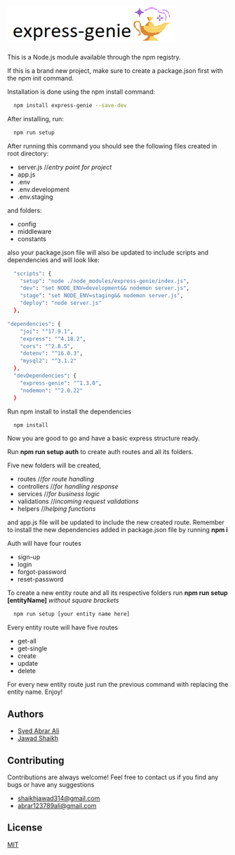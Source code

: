 # ![Logo](https://github.com/Abrar408/express-genie/blob/main/assets/logo.png)

This is a Node.js module available through the npm registry.

If this is a brand new project, make sure to create a package.json first with the npm init command.

Installation is done using the npm install command:

```bash
  npm install express-genie --save-dev
```

After installing, run:

```bash
  npm run setup
```

After running this command you should see the following files created in root directory:

- server.js //_entry point for project_
- app.js
- .env
- .env.development
- .env.staging

and folders:

- config
- middleware
- constants

also your package.json file will also be updated to include scripts and dependencies and will look like:

```bash
  "scripts": {
    "setup": "node ./node_modules/express-genie/index.js",
    "dev": "set NODE_ENV=development&& nodemon server.js",
    "stage": "set NODE_ENV=staging&& nodemon server.js",
    "deploy": "node server.js"
  },
```

```bash
"dependencies": {
    "joi": "^17.9.1",
    "express": "^4.18.2",
    "cors": "^2.8.5",
    "dotenv": "^16.0.3",
    "mysql2": "^3.1.2"
  },
  "devDependencies": {
    "express-genie": "^1.3.0",
    "nodemon": "^2.0.22"
  }
```

Run npm install to install the dependencies

```bash
  npm install
```

Now you are good to go and have a basic express structure ready.

Run **npm run setup auth** to create auth routes and all its folders.

Five new folders will be created,

- routes //_for route handling_
- controllers //_for handling response_
- services //_for business logic_
- validations //_incoming request validations_
- helpers //_helping functions_

and app.js file will be updated to include the new created route.
Remember to install the new dependencies added in package.json file by running **npm i**

Auth will have four routes

- sign-up
- login
- forgot-password
- reset-password

To create a new entity route and all its respective folders run **npm run setup [entityName]** _without square brackets_

```bash
  npm run setup [your entity name here]
```

Every entity route will have five routes

- get-all
- get-single
- create
- update
- delete

For every new entity route just run the previous command with replacing the entity name.
Enjoy!

## Authors

- [Syed Abrar Ali](https://github.com/Abrar408)
- [Jawad Shaikh](https://github.com/jawad-shaikh)

## Contributing

Contributions are always welcome!
Feel free to contact us if you find any bugs or have any suggestions

- shaikhjawad314@gmail.com
- abrar123789ali@gmail.com

## License

[MIT](https://choosealicense.com/licenses/mit/)
